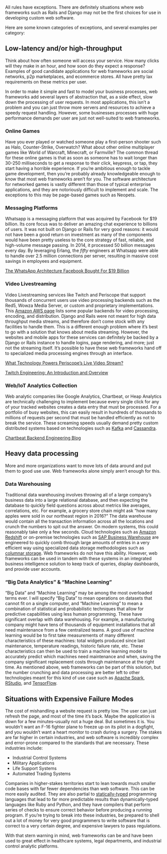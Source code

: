 <p>All rules have exceptions. There are definitely situations where web frameworks such as Rails and Django may not be the first choices for use in developing custom web software.</p>
<p>Here are some known categories of exceptions, and several examples per category:</p>
<h2 id="low-latency-andor-high-throughput">Low-latency and/or high-throughput</h2>
<p>Think about how often someone will access your service. How many clicks will they make in an hour, and how soon do they expect a response? Examples of good candidate applications for web frameworks are social networks, p2p marketplaces, and ecommerce stores. All have pretty lax requirements on these metrics per user.</p>
<p>In order to make it simple and fast to model your business processes, web frameworks add several layers of abstraction that, as a side effect, slow down the processing of user requests. In most applications, this isn’t a problem and you can just throw more servers and resources to achieve a speedy request handling. However, some businesses processes with huge performance demands per user are just not well-suited to web frameworks.</p>
<h3 id="online-games">Online Games</h3>
<p>Have you ever played or watched someone play a first-person shooter such as Halo, Counter-Strike, Overwatch? What about other online multiplayer games like World of Warcraft, Minecraft, or Farmville? The common thread for these online games is that as soon as someone has to wait longer than 30-250 milliseconds to get a response to their click, keypress, or tap, they start having a horrible experience. If you’re ambitious enough to tackle game development, then you’re probably already knowledgeable enough to know that most web frameworks aren’t for you. The software architecture for networked games is vastly different than those of typical enterprise applications, and they are notoriously difficult to implement and scale. The exceptions to this may be page-based games such as Neopets.</p>
<h3 id="messaging-platforms">Messaging Platforms</h3>
<p>Whatsapp is a messaging platform that was acquired by Facebook for $19 billion. Its core focus was to deliver an amazing chat experience to billions of users. It was not built on Django or Rails for very good reasons: it would not have been a good return on investment as many of the components would have been pretty useless to the core strategy of fast, reliable, and high-volume message passing. In 2014, it processed 50 billion messages every day. By leveraging Erlang, the <i>fifty</i> engineers at Whatsapp were able to handle over 2.5 million connections per server, resulting in massive cost savings in employees and equipment.</p>
<p><a href="http://highscalability.com/blog/2014/2/26/the-whatsapp-architecture-facebook-bought-for-19-billion.html"><i class="linkify icon"></i>The WhatsApp Architecture Facebook Bought For $19 Billion</a></p>
<h3 id="video-livestreaming">Video Livestreaming</h3>
<p>Video Livestreaming services like Twitch and Periscope that support thousands of concurrent users use video processing backends such as the Red5, Wowza Media Server, or custom and proprietary implementations. This <a href="https://aws.amazon.com/cloudfront/streaming/">Amazon AWS page</a> lists some popular backends for video processing, encoding, and distribution. Django and Rails were not meant for high data throughput media streams, and therefore don’t come stock with any facilities to handle them. This is a different enough problem where it’s best to go with a solution that knows about media streaming. However, the websites and mobile apps for these services can definitely be backed by a Django or Rails instance to handle logins, page rendering, and more; just not the streaming itself. It’s possible to have these web frameworks hand off to specialized media processing engines through an interface.</p>
<p><a href="https://yalantis.com/blog/what-technology-powers-periscope/"><i class="linkify icon"></i>What Technology Powers Periscope’s Live Video Stream?</a></p>
<p><a href="https://blog.twitch.tv/twitch-engineering-an-introduction-and-overview-a23917b71a25#.kb7h2bt7y"><i class="linkify icon"></i>Twitch Engineering: An Introduction and Overview</a></p>
<h3 id="webiot-analytics-collection">Web/IoT Analytics Collection</h3>
<p>Web analytic companies like Google Analytics, Chartbeat, or Heap Analytics are technically challenging to implement because every single click for any of your tracked websites creates a data entry that must be processed. For a portfolio of busy websites, this can easily result in hundreds of thousands to millions of requests per second that must be handled efficiently as not to break the service. These screaming speeds usually demand pretty custom distributed systems based on technologies such as <a href="https://kafka.apache.org/">Kafka</a> and <a href="https://cassandra.apache.org/">Cassandra</a>.</p>
<p><a href="http://blog.chartbeat.com/tag/backend-engineering/"><i class="linkify icon"></i>Chartbeat Backend Engineering Blog</a></p>
<h2 id="heavy-data-processing">Heavy data processing</h2>
<p>More and more organizations want to move lots of data around and put them to good use use. Web frameworks alone simply aren’t enough for this.</p>
<h3 id="data-warehousing">Data Warehousing</h3>
<p>Traditional data warehousing involves throwing all of a large company’s business data into a large relational database, and then expecting the database to quickly field questions across about metrics like averages, correlations, etc. For example, a grocery store chain might ask “how many apples were sold in our northeast region in 2016?” The data warehouse would contain all the transaction information across all the locations and crunch the numbers to spit out the answer. On modern systems, this could reasonably take only a few seconds. Cloud technologies such as <a href="https://aws.amazon.com/redshift/">Amazon Redshift</a> or on-premise technologies such as <a href="https://www.sap.com/product/data-mgmt/business-warehouse.html">SAP Business Warehouse</a> are engineered to quickly comb through large amounts of entries in a very efficient way using specialized data storage methodologies such as <a href="https://en.wikipedia.org/wiki/Column-oriented_DBMS">columnar storage</a>. Web frameworks do not have this ability. However, web frameworks can be used in tandem with these systems in an integrated business intelligence solution to keep track of queries, display dashboards, and provide user accounts.</p>
<h3 id="big-data-analytics-machine-learning">“Big Data Analytics” &amp; “Machine Learning”</h3>
<p>“Big Data” and “Machine Learning” may be among the most overloaded terms ever. I will specify “Big Data” to mean operations on datasets that cannot fit on a single computer, and “Machine Learning” to mean a combination of statistical and probabilistic techniques that allow for predictive capabilities using less human programming. These have significant overlap with data warehousing. For example, a manufacturing company might have tens of thousands of equipment installations that all need maintenance from a few centralized teams. A good use of machine learning would be to first take measurements of many different characteristics of these machines: total widgets produced since last maintenance, temperature readings, historic failure rate, etc. These characteristics can then be used to train a machine learning model to accurately predict which machines need maintenance and when, saving the company significant replacement costs through maintenance at the right time. As mentioned above, web frameworks can be part of this solution, but the number crunching and data processing are better left to other technologies meant for this kind of use case such as <a href="https://spark.apache.org/">Apache Spark</a>, <a href="https://www.rstudio.com/">RStudio</a>, and <a href="https://www.tensorflow.org/">TensorFlow</a>.</p>
<h2 id="situations-with-expensive-failure-modes">Situations with Expensive Failure Modes</h2>
<p>The cost of mishandling a website request is pretty low. The user can just refresh the page, and most of the time it’s back. Maybe the application is down for a few minutes–usually not a huge deal. But sometimes it is. You wouldn’t want an F-16 fighter plane to freeze up on its pilot in a dogfight, and you wouldn’t want a heart monitor to crash during a surgery. The stakes are far higher in certain industries, and web software is incredibly complex and error-prone compared to the standards that are necessary. These industries include:</p>
<ul>
<li>Industrial Control Systems</li>
<li>Military Applications</li>
<li>Life Support Systems</li>
<li>Automated Trading Systems</li>
</ul>
<p>Companies in higher-stakes territories start to lean towards much smaller code bases with far fewer dependencies than web software. This can be more easily audited. They are also partial to <a href="https://en.wikipedia.org/wiki/Type_system#Static_typing">statically-typed</a> programming languages that lead to far more predictable results than dynamically-typed languages like Ruby and Python, and they have compilers that perform series of checks to ensure correct behavior before producing a running program. If you’re trying to break into these industries, be prepared to shell out a lot of money for very good programmers to write software that is correct to a very certain degree, and expensive lawyers to pass regulations.</p>
<p>With that stern warning in mind, web frameworks can be and have been used to great effect in healthcare systems, legal departments, and industrial control analytic platforms.</p>